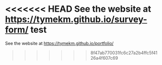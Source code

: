 <<<<<<< HEAD
See the website at https://tymekm.github.io/survey-form/
test
=======
See the website at https://tymekm.github.io/portfolio/

>>>>>>> 8f47ab770031fc6c27a2b4ffc5f4126a4f607c69

